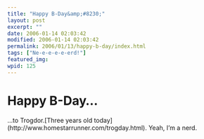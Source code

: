 ```yaml
---
title: "Happy B-Day&amp;#8230;"
layout: post
excerpt: ""
date: 2006-01-14 02:03:42
modified: 2006-01-14 02:03:42
permalink: 2006/01/13/happy-b-day/index.html
tags: ["Ne-e-e-e-e-erd!"]
featured_img: 
wpid: 125
---
```


# Happy B-Day&#8230;

<div>…to Trogdor.[Three years old today](http://www.homestarrunner.com/trogday.html). Yeah, I’m a nerd.

</div>